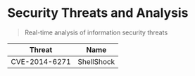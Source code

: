 # Security Threats and Analysis
> Real-time analysis of information security threats

| Threat | Name  |
|------|---|
| CVE-2014-6271      |  ShellShock |